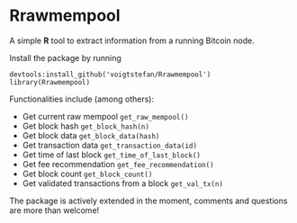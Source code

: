 # Rrawmempool

A simple **R** tool to extract information from a running Bitcoin node.

Install the package by running

    devtools:install_github('voigtstefan/Rrawmempool')
    library(Rrawmempool)
    
Functionalities include (among others):

- Get current raw mempool `get_raw_mempool()`
- Get block hash `get_block_hash(n)`
- Get block data `get_block_data(hash)`
- Get transaction data `get_transaction_data(id)`
- Get time of last block `get_time_of_last_block()`
- Get fee recommendation `get_fee_recommendation()`
- Get block count `get_block_count()`
- Get validated transactions from a block `get_val_tx(n)`

The package is actively extended in the moment, comments and questions are more than welcome!
